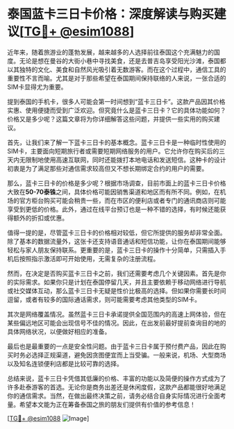 # 泰国蓝卡三日卡价格：深度解读与购买建议[[TG💪+ @esim1088](https://t.me/s/esim1088)]

近年来，随着旅游业的蓬勃发展，越来越多的人选择前往泰国这个充满魅力的国度。无论是想在曼谷的大街小巷中寻找美食，还是去普吉岛享受阳光沙滩，泰国都以其独特的文化、美食和自然风光吸引着无数游客。而在这个过程中，通信工具的重要性不言而喻。尤其是对于那些希望在泰国期间保持联络的人来说，一张合适的SIM卡显得尤为重要。

提到泰国的手机卡，很多人可能会第一时间想到“蓝卡三日卡”。这款产品因其价格实惠、使用便捷而受到广泛欢迎。但究竟什么是蓝卡三日卡？它的具体功能如何？价格又是多少呢？这篇文章将为你详细解答这些问题，并提供一些实用的购买建议。

首先，让我们来了解一下蓝卡三日卡的基本概念。蓝卡三日卡是一种临时性使用的SIM卡，主要面向短期旅行者或需要短期网络服务的用户。它允许你在购买后的三天内无限制地使用高速互联网，同时还能拨打本地电话和发送短信。这种卡的设计初衷是为了满足那些对通信需求较高但又不想长期绑定合约的用户的需要。

那么，蓝卡三日卡的价格是多少呢？根据市场调查，目前市面上的蓝卡三日卡价格大致在**50-70泰铢**之间，具体价格可能因销售渠道和地区而有所不同。例如，在机场的官方柜台购买可能会稍贵一些，而在市区的便利店或者专门的通讯商店则可能享受到更低的价格。此外，通过在线平台预订也是一种不错的选择，有时候还能获得额外的折扣或优惠。

值得一提的是，尽管蓝卡三日卡的价格相对较低，但它所提供的服务却非常全面。除了基本的数据流量外，这张卡还支持语音通话和短信功能，让你在泰国期间能够轻松与家人朋友保持联系。更重要的是，蓝卡三日卡的操作十分简单，只需插入手机后按照指示激活即可开始使用，无需复杂的注册流程。

然而，在决定是否购买蓝卡三日卡之前，我们还需要考虑几个关键因素。首先是你的实际需求。如果你只是计划在泰国停留几天，并且主要依赖于移动网络进行导航或社交媒体互动，那么蓝卡三日卡无疑是性价比极高的选择。但如果你需要长时间逗留，或者有较多的国际通话需求，则可能需要考虑其他类型的SIM卡。

其次是网络覆盖情况。虽然蓝卡三日卡承诺提供全国范围内的高速上网体验，但在某些偏远地区可能会出现信号不佳的情况。因此，在出发前最好提前查询目的地的具体网络状况，以便做好相应的准备。

最后也是最重要的一点是安全性问题。由于蓝卡三日卡属于预付费产品，因此在购买时务必选择正规渠道，避免因贪图便宜而上当受骗。一般来说，机场、大型商场以及知名连锁便利店都是比较可靠的选择。

总结来说，蓝卡三日卡凭借其低廉的价格、丰富的功能以及简便的操作方式成为了许多赴泰游客的首选。无论你是商务出差还是休闲度假，这款产品都能很好地满足你的通信需求。当然，在做出最终决策之前，请务必结合自身实际情况进行全面考量。希望本文能为正在筹备泰国之旅的朋友们提供有价值的参考信息！

[[TG💪+ @esim1088](https://t.me/s/esim1088) ![Image](https://i.postimg.cc/4NQfJmqS/Snipaste-2025-05-13-00-14-12.png)]